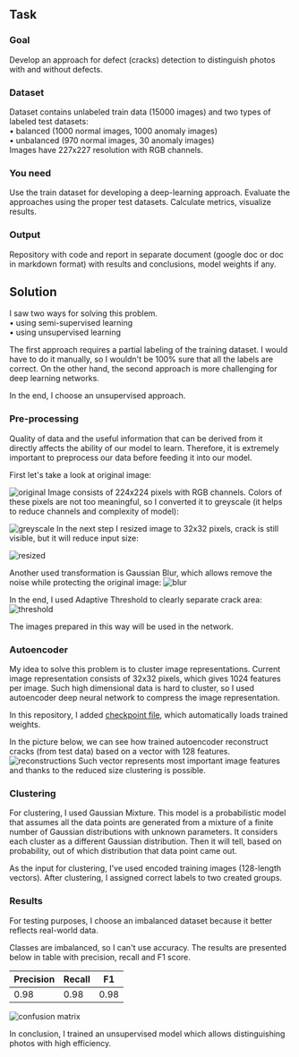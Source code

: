 ## Task
### Goal
Develop an approach for defect (cracks) detection to distinguish photos with and without defects.

### Dataset
Dataset contains unlabeled train data (15000 images) and two types of labeled test datasets:  
    • balanced (1000 normal images, 1000 anomaly images)  
    • unbalanced (970 normal images, 30 anomaly images)  
Images have 227x227 resolution with RGB channels.

### You need
Use the train dataset for developing a deep-learning approach. Evaluate the approaches using the proper test datasets. Calculate metrics, visualize results. 

### Output
Repository with code and report in separate document (google doc or doc in markdown format) with results and conclusions, model weights if any.

## Solution

I saw two ways for solving this problem.  
• using semi-supervised learning  
• using unsupervised learning  

The first approach requires a partial labeling of the training dataset. I would have to do it manually, so I wouldn't be 100% sure that all the labels are correct. On the other hand, the second approach is more challenging for deep learning networks.

In the end, I choose an unsupervised approach.

### Pre-processing
Quality of data and the useful information that can be derived from it directly affects the ability of our model to learn. 
Therefore, it is extremely important to preprocess our data before feeding it into our model.

First let's take a look at original image:

![original](plots/original.png)
Image consists of 224x224 pixels with RGB channels.
Colors of these pixels are not too meaningful, so I converted it to greyscale (it helps to reduce channels and complexity of model):

![greyscale](plots/greyscale.png)
In the next step I resized image to 32x32 pixels, crack is still visible, but it will reduce input size:

![resized](plots/resized.png)

Another used transformation is Gaussian Blur, which allows remove the noise while protecting the original image:
![blur](plots/blur.png)

In the end, I used Adaptive Threshold to clearly separate crack area:
![threshold](plots/threshold.png)

The images prepared in this way will be used in the network.
### Autoencoder

My idea to solve this problem is to cluster image representations.
Current image representation consists of 32x32 pixels, which gives 1024 features per image.
Such high dimensional data is hard to cluster, 
so I used autoencoder deep neural network to compress the image representation.  

In this repository, I added [checkpoint file](checkpoint.ckpt), which automatically loads trained weights.  

In the picture below, we can see how trained autoencoder reconstruct cracks (from test data) based on a vector with 128 features.
![reconstructions](plots/reconstructions.png)
Such vector represents most important image features and thanks to the reduced size clustering is possible.

### Clustering

For clustering, I used Gaussian Mixture. This model is a probabilistic model that assumes all the data points are generated from a mixture of a finite number of Gaussian distributions with unknown parameters.
It considers each cluster as a different Gaussian distribution. Then it will tell, based on probability, out of which distribution that data point came out.

As the input for clustering, I've used encoded training images (128-length vectors).
After clustering, I assigned correct labels to two created groups.

### Results
For testing purposes, I choose an imbalanced dataset because it better reflects real-world data.

Classes are imbalanced, so I can't use accuracy. 
The results are presented below in table with precision, recall and F1 score.

| Precision | Recall | F1   |
|-----------|--------|------|
| 0.98      | 0.98   | 0.98 |


![confusion matrix](plots/confusion_matrix.png)

In conclusion, I trained an unsupervised model which allows distinguishing photos with high efficiency.

